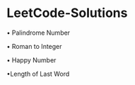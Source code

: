 # LeetCode-Solutions

• Palindrome Number

• Roman to Integer

• Happy Number

•Length of Last Word
